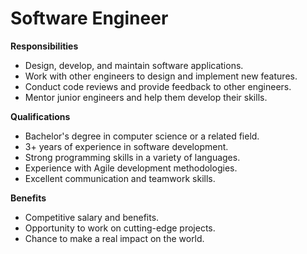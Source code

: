 # Software Engineer

**Responsibilities**

* Design, develop, and maintain software applications.
* Work with other engineers to design and implement new features.
* Conduct code reviews and provide feedback to other engineers.
* Mentor junior engineers and help them develop their skills.

**Qualifications**

* Bachelor's degree in computer science or a related field.
* 3+ years of experience in software development.
* Strong programming skills in a variety of languages.
* Experience with Agile development methodologies.
* Excellent communication and teamwork skills.

**Benefits**

* Competitive salary and benefits.
* Opportunity to work on cutting-edge projects.
* Chance to make a real impact on the world.
